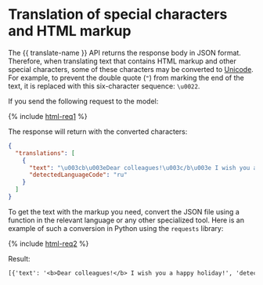 # Translation of special characters and HTML markup

The {{ translate-name }} API returns the response body in JSON format. Therefore, when translating text that contains HTML markup and other special characters, some of these characters may be converted to [Unicode](https://datatracker.ietf.org/doc/html/rfc7159#section-7). For example, to prevent the double quote (`"`) from marking the end of the text, it is replaced with this six-character sequence: `\u0022`.

If you send the following request to the model:

{% include [html-req1](../../_untranslatable/translate/html-req1.md) %}

The response will return with the converted characters:

```json
{
  "translations": [
    {
      "text": "\u003cb\u003eDear colleagues!\u003c/b\u003e I wish you a happy holiday!",
      "detectedLanguageCode": "ru"
    }
  ]
}
```

To get the text with the markup you need, convert the JSON file using a function in the relevant language or any other specialized tool. Here is an example of such a conversion in Python using the `requests` library:

{% include [html-req2](../../_untranslatable/translate/html-req2.md) %}

Result:

```txt
[{'text': '<b>Dear colleagues!</b> I wish you a happy holiday!', 'detectedLanguageCode': 'ru'}]
```
